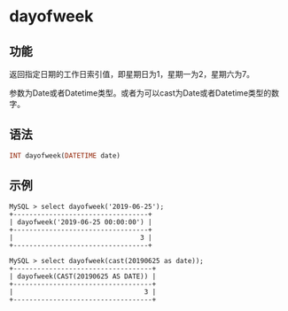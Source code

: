 # dayofweek

## 功能

返回指定日期的工作日索引值，即星期日为1，星期一为2，星期六为7。

参数为Date或者Datetime类型。或者为可以cast为Date或者Datetime类型的数字。

## 语法

```Haskell
INT dayofweek(DATETIME date)
```

## 示例

```Plain Text
MySQL > select dayofweek('2019-06-25');
+----------------------------------+
| dayofweek('2019-06-25 00:00:00') |
+----------------------------------+
|                                3 |
+----------------------------------+

MySQL > select dayofweek(cast(20190625 as date));
+-----------------------------------+
| dayofweek(CAST(20190625 AS DATE)) |
+-----------------------------------+
|                                 3 |
+-----------------------------------+
```
